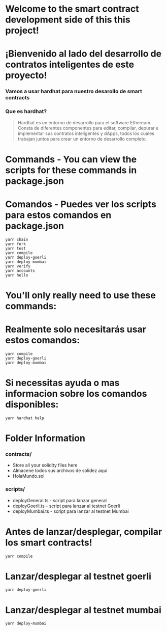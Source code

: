 # Welcome to the smart contract development side of this this project!
# ¡Bienvenido al lado del desarrollo de contratos inteligentes de este proyecto!



### Vamos a usar hardhat para nuestro desarollo de smart contracts
### Que es hardhat? 
> Hardhat es un entorno de desarrollo para el software Ethereum. 
> Consta de diferentes componentes para editar, compilar, depurar e implementar sus contratos inteligentes y dApps, todos los cuales trabajan juntos para crear un entorno de desarrollo completo.

# Commands - You can view the scripts for these commands in package.json
# Comandos - Puedes ver los scripts para estos comandos en package.json
```
yarn chain
yarn fork
yarn test
yarn compile
yarn deploy-goerli
yarn deploy-mumbai
yarn verify
yarn accounts
yarn hello

```
# You'll only really need to use these commands:
# Realmente solo necesitarás usar estos comandos:

```
yarn compile
yarn deploy-goerli
yarn deploy-mumbai

```

# Si necessitas ayuda o mas informacion sobre los comandos disponibles:
```
yarn hardhat help
```

# Folder Information
### contracts/
* Store all your solidity files here 
* Almacene todos sus archivos de solidez aquí
* HolaMundo.sol

### scripts/
* deployGeneral.ts - script para lanzar general
* deployGoerli.ts - script para lanzar al testnet Goerli 
* deployMumbai.ts - script para lanzar al testnet Mumbai

# Antes de lanzar/desplegar, compilar los smart contracts!
```
yarn compile
```
# Lanzar/desplegar al testnet goerli
```
yarn deploy-goerli
```
# Lanzar/desplegar al testnet mumbai
```
yarn deploy-mumbai
```
